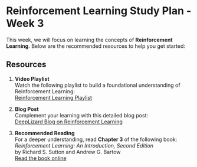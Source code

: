 # Reinforcement Learning Study Plan - Week 3

This week, we will focus on learning the concepts of **Reinforcement Learning**. Below are the recommended resources to help you get started:

## Resources

1. **Video Playlist**  
   Watch the following playlist to build a foundational understanding of Reinforcement Learning:  
   [Reinforcement Learning Playlist](https://youtube.com/playlist?list=PLZbbT5o_s2xoWNVdDudn51XM8lOuZ_Njv&si=OSFmMXa55tLCC5My)

2. **Blog Post**  
   Complement your learning with this detailed blog post:  
   [DeepLizard Blog on Reinforcement Learning](https://deeplizard.com/learn/video/nyjbcRQ-uQ8)

3. **Recommended Reading**  
   For a deeper understanding, read **Chapter 3** of the following book:  
   _Reinforcement Learning: An Introduction, Second Edition_  
   by Richard S. Sutton and Andrew G. Bartow  
   [Read the book online](http://incompleteideas.net/book/RLbook2020.pdf)


